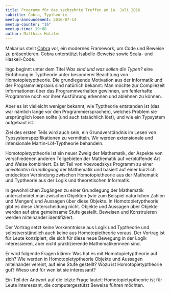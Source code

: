 ```yaml
---
title: Programm für das sechzehnte Treffen am 14. Juli 2016
subtitle: Cobra, Typtheorie
meetup-announcement: 2016-07-14
meetup-counter: "16"
meetup-time: 19:00
author: Matthias Hutzler
---
```


Makarius stellt [Cobra](http://www.flatmap.net/cobra) vor, ein modernes
Framework, um Code und Beweise zu präsentieren. Cobra unterstützt
Isabelle-Beweise sowie Scala- und Haskell-Code.

Ingo beginnt unter dem Titel *Was sind und was sollen die Typen?* eine
Einführung in Typtheorie unter besonderer Beachtung von
Homotopietyptheorie. Die grundlegende Motivation aus der Informatik und der
Programmierpraxis sind natürlich bekannt: Man möchte zur Compilezeit
Informationen über das Programmverhalten gewinnen, um fehlerhafte Programme
noch vor ihrer Ausführung erkennen und ablehnen zu können.

Aber es ist vielleicht weniger bekannt, wie Typtheorie entstanden ist
(das war nämlich lange vor den Programmiersprachen), welches Problem sie
ursprünglich lösen sollte (und auch tatsächlich löst), und wie ein
Typsystem aufgebaut ist.

Ziel des ersten Teils wird auch sein, ein Grundverständnis im Lesen von
Typsystemspezifikationen zu vermitteln. Wir werden extensionale und
intensionale Martin-Löf-Typtheorie behandeln.

Homotopietyptheorie ist ein neuer Zweig der Mathematik,
der Aspekte von verschiedenen anderen Teilgebieten der Mathematik auf
verblüffende Art und Weise kombiniert. Es ist Teil von Voevoedskys Programm zu
einer *univalenten Grundlegung* der Mathematik und basiert auf einer kürzlich
entdeckten Verbindung zwischen Homotopietheorie aus der Mathematik und
Typtheorie aus der Logik und theoretischen Informatik.

In gewöhnlichen Zugängen zu einer Grundlegung der Mathematik unterscheidet man
zwischen Objekten (wie zum Beispiel natürlichen Zahlen und Mengen) und Aussagen
über diese Objekte. In Homotopietyptheorie gibt es diese Unterscheidung nicht.
Objekte und Aussagen über Objekte werden auf eine gemeinsame Stufe gestellt.
Beweisen und Konstruieren werden miteinander identifiziert.

Der Vortrag setzt keine Vorkenntnisse aus Logik und Typtheorie und
selbstverständlich auch keine aus Homotopietheorie voraus. Der Vortrag ist für
Leute konzipiert, die sich für diese neue Bewegung in der Logik interessieren,
aber nicht praktizierende Mathematikerinnen sind.

Er wird folgende Fragen klären: Was hat es mit Homotopietyptheorie auf sich?
Wie werden in Homotopietyptheorie Objekte und Aussagen miteinander vereint, auf
eine Stufe gestellt? Wozu ist Homotopietyptheorie gut? Wieso und für wen ist
sie interessant?

Ein Teil der Antwort auf die letzte Frage lautet: Homotopietyptheorie ist für
Leute interessant, die computergestützt Beweise führen möchten.
